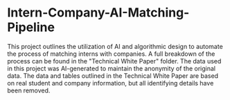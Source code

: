 # Intern-Company-AI-Matching-Pipeline
This project outlines the utilization of AI and algorithmic design to automate the process of matching interns with companies. A full breakdown of the process can be found in the "Technical White Paper" folder. 
The data used in this project was AI-generated to maintain the anonymity of the original data. The data and tables outlined in the Technical White Paper are based on real student and company information, but all identifying details have been removed.
